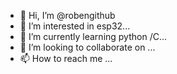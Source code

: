 - 👋 Hi, I’m @robengithub
- 👀 I’m interested in esp32...
- 🌱 I’m currently learning python /C...
- 💞️ I’m looking to collaborate on ...
- 📫 How to reach me ...

<!---
robengithub/robengithub is a ✨ special ✨ repository because its `README.md` (this file) appears on your GitHub profile.
You can click the Preview link to take a look at your changes.
--->
